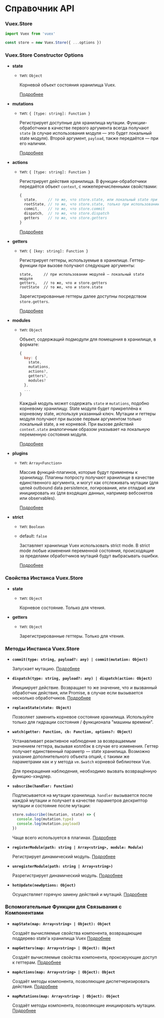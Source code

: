# Справочник API

### Vuex.Store

``` js
import Vuex from 'vuex'

const store = new Vuex.Store({ ...options })
```

### Vuex.Store Constructor Options

- **state**

  - тип: `Object`

    Корневой объект состояния хранилища Vuex.

    [Подробнее](state.md)

- **mutations**

  - тип: `{ [type: string]: Function }`

    Регистрирует доступные для хранилища мутации. Функции-обработчики в качестве первого аргумента всегда получают `state` (в случае использования модуля — это будет локальный state модуля). Второй аргумент, `payload`, также передаётся — при его наличии.

    [Подробнее](mutations.md)

- **actions**

  - тип: `{ [type: string]: Function }`

    Регистрирует действия хранилища. В функции-обработчики передаётся объект `context`, с нижеперечисленными свойствами:

    ``` js
    {
      state,     // то же, что store.state, или локальный state при использовании модулей
      rootState, // то же, что store.state, только при использовании модулей
      commit,    // то же, что store.commit
      dispatch,  // то же, что store.dispatch
      getters    // то же, что store.getters
    }
    ```

    [Подробнее](actions.md)

- **getters**

  - тип: `{ [key: string]: Function }`

    Регистрирует геттеры, используемые в хранилище. Геттер-функции при вызове получают следующие аргументы:
    
    ```
    state,     // при использовании модулей — локальный state модуля
    getters,   // то же, что и store.getters
    rootState  // то же, что и store.state
    ```
    Зарегистрированные геттеры далее доступны посредством `store.getters`.

    [Подробнее](getters.md)

- **modules**

  - тип: `Object`

    Объект, содержащий подмодули для помещения в хранилище, в формате:

    ``` js
    {
      key: {
        state,
        mutations,
        actions?,
        getters?,
        modules?
      },
      ...
    }
    ```
    
    Каждый модуль может содержать `state` и `mutations`, подобно корневому хранилищу. State модуля будет прикреплёна к корневому state, используя указанный ключ. Мутации и геттеры модуля получают при вызове первым аргументом только локальный state, а не корневой. При вызове действий `context.state` аналогичным образом указывает на локальную переменную состояния модуля.

    [Подробнее](modules.md)

- **plugins**

  - тип: `Array<Function>`
  
    Массив функций-плагинов, которые будут применены к хранилищу. Плагины попросту получают хранилище в качестве единственного аргумента, и могут как отслеживать мутации (для целей outbound data persistence, логирования, или отладки) или инициировать их (для входящих данных, например вебсокетов или observables).

    [Подробнее](plugins.md)

- **strict**

  - тип: `Boolean`
  - default: `false`

    Заставляет хранилище Vuex использовать strict mode. В strict mode любые изменения переменной состояния, происходящие за пределами обработчиков мутаций будут выбрасывать ошибки.

    [Подробнее](strict.md)

### Свойства Инстанса Vuex.Store

- **state**

  - тип: `Object`

    Корневое состояние. Только для чтения.

- **getters**

  - тип: `Object`

    Зарегистрированные геттеры. Только для чтения.

### Методы Инстанса Vuex.Store

- **`commit(type: string, payload?: any) | commit(mutation: Object)`**

  Запускает мутацию. [Подробнее](mutations.md)

- **`dispatch(type: string, payload?: any) | dispatch(action: Object)`**

  Инициирует действие. Возвращает то же значение, что и вызванный обработчик действия, или Promise, в случае если вызывается несколько обработчиков. [Подробнее](actions.md)

- **`replaceState(state: Object)`**

  Позволяет заменить корневое состояние хранилища. Используйте только для гидрации состояния / функционала "машины времени".

- **`watch(getter: Function, cb: Function, options?: Object)`**

  Устанавливает реактивное наблюдение за возвращаемым значением геттера, вызывая коллбэк в случае его изменения. Геттер получает единственный параметр — state хранилища. Возможно указание дополнительного объекта опций, с такими же параметрами как и у метода `vm.$watch` корневой библиотеки Vue.

  Для прекращения наблюдения, необходимо вызвать возвращённую функцию-хэндлер.

- **`subscribe(handler: Function)`**

  Подписывается на мутации хранилища. `handler` вызывается после каждой мутации и получает в качестве параметров дескриптор мутации и состояние после мутации:

  ``` js
  store.subscribe((mutation, state) => {
    console.log(mutation.type)
    console.log(mutation.payload)
  })
  ```

  Чаще всего используется в плагинах. [Подробнее](plugins.md)

- **`registerModule(path: string | Array<string>, module: Module)`**

  Регистрирует динамический модуль. [Подробнее](modules.md#dynamic-module-registration)

- **`unregisterModule(path: string | Array<string>)`**

  Разрегистрирует динамический модуль. [Подробнее](modules.md#dynamic-module-registration)

- **`hotUpdate(newOptions: Object)`**

  Осуществляет горячую замену действий и мутаций. [Подробнее](hot-reload.md)

### Вспомогательные Функции для Связывания с Компонентами

- **`mapState(map: Array<string> | Object): Object`**

  Создаёт вычисляемые свойства компонента, возвращающие поддерево state'а хранилища Vuex [Подробнее](state.md#the-mapstate-helper)

- **`mapGetters(map: Array<string> | Object): Object`**

  Создаёт вычисляемые свойства компонента, проксирующие доступ к геттерам. [Подробнее](getters.md#the-mapgetters-helper)

- **`mapActions(map: Array<string> | Object): Object`**

  Создаёт методы компонента, позволяющие диспетчеризировать действия. [Подробнее](actions.md#dispatching-actions-in-components)

- **`mapMutations(map: Array<string> | Object): Object`**

  Создаёт методы компонента, позволяющие инициировать мутации. [Подробнее](mutations.md#commiting-mutations-in-components)
